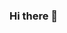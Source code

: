 ### Hi there 👋

<!--
**yanyuwangluo/yanyuwangluo** is a ✨ _special_ ✨ repository because its `README.md` (this file) appears on your GitHub profile.

Here are some ideas to get you started:

[![Anurag's GitHub stats](https://github-readme-stats.vercel.app/api?username=yanyuwangluo)](https://github.com/anuraghazra/github-readme-stats)

